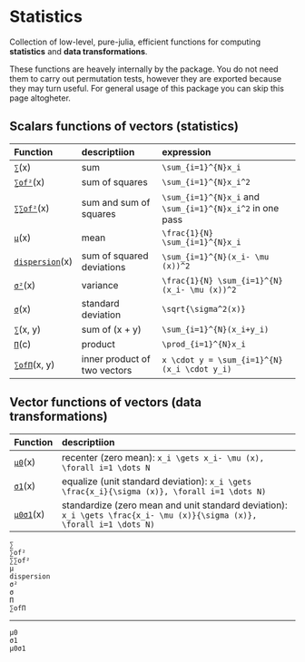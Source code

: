 # Statistics

Collection of low-level, pure-julia, efficient functions for computing **statistics** and **data transformations**.

These functions are heavely internally by the package. You do not need them
to carry out permutation tests, however they are exported 
because they may turn useful. For general usage of this package you can skip this page altogheter.

## Scalars functions of vectors (statistics)
| Function |  descriptiion  | expression  |
|:--------|:---------------------|:---------------------|
|[`∑`](@ref)(x)           |sum| ``\sum_{i=1}^{N}x_i``|
|[`∑of²`](@ref)(x)        |sum of squares| ``\sum_{i=1}^{N}x_i^2``|
|[`∑∑of²`](@ref)(x)       |sum and sum of squares| ``\sum_{i=1}^{N}x_i`` and ``\sum_{i=1}^{N}x_i^2`` in one pass |
|[`μ`](@ref)(x)           |mean| ``\frac{1}{N} \sum_{i=1}^{N}x_i`` |
|[`dispersion`](@ref)(x)  |sum of squared deviations| ``\sum_{i=1}^{N}(x_i- \mu (x))^2`` |
|[`σ²`](@ref)(x)          |variance| ``\frac{1}{N} \sum_{i=1}^{N}(x_i- \mu (x))^2`` |
|[`σ`](@ref)(x)           |standard deviation | ``\sqrt{\sigma^2(x)}`` |
|[`∑`](@ref)(x, y)        | sum of (x + y) | ``\sum_{i=1}^{N}(x_i+y_i)`` |
|[`Π`](@ref)(c)           | product |``\prod_{i=1}^{N}x_i``|
|[`∑ofΠ`](@ref)(x, y)     | inner product of two vectors| ``x \cdot y = \sum_{i=1}^{N}(x_i \cdot y_i)``|


## Vector functions of vectors (data transformations)
| Function  |  descriptiion  |
|:--------|:---------------------|
|[`μ0`](@ref)(x)      |  recenter (zero mean): ``x_i \gets x_i- \mu (x), \forall i=1 \dots N`` |
|[`σ1`](@ref)(x)      |  equalize (unit standard deviation): ``x_i \gets \frac{x_i}{\sigma (x)}, \forall i=1 \dots N)`` |
|[`μ0σ1`](@ref)(x)    |  standardize (zero mean and unit standard deviation): ``x_i \gets \frac{x_i- \mu (x)}{\sigma (x)}, \forall i=1 \dots N)`` |


```@docs
∑
∑of²
∑∑of²
μ
dispersion
σ²
σ
Π
∑ofΠ
```

---

```@docs
μ0
σ1
μ0σ1
```